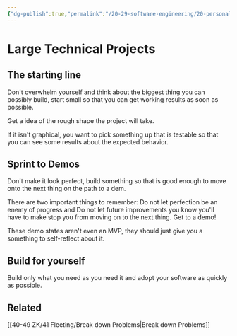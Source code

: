 ```yaml
---
{"dg-publish":true,"permalink":"/20-29-software-engineering/20-personal-development/20-02-blogs/large-technical-projects/","tags":["source/blog","code/projects"],"created":"2023-07-14T11:02:08.402-05:00","updated":"2023-09-19T08:07:46.977-05:00"}
---
```


# Large Technical Projects
## The starting line
Don't overwhelm yourself and think about the biggest thing you can possibly build, start small so that you can get working results as soon as possible.

Get a idea of the rough shape the project will take.

If it isn't graphical, you want to pick something up that is testable so that you can see some results about the expected behavior.
## Sprint to Demos
Don't make it look perfect, build something so that is good enough to move onto the next thing on the path to a dem.

There are two important things to remember:
Do not let perfection be an enemy of progress
and
Do not let future improvements you know you'll have to make stop you from moving on to the next thing. Get to a demo!

These demo states aren't even an MVP, they should just give you a something to self-reflect about it.
## Build for yourself
Build only what you need as you need it and adopt your software as quickly as possible.
## Related
[[40-49 ZK/41 Fleeting/Break down Problems\|Break down Problems]]